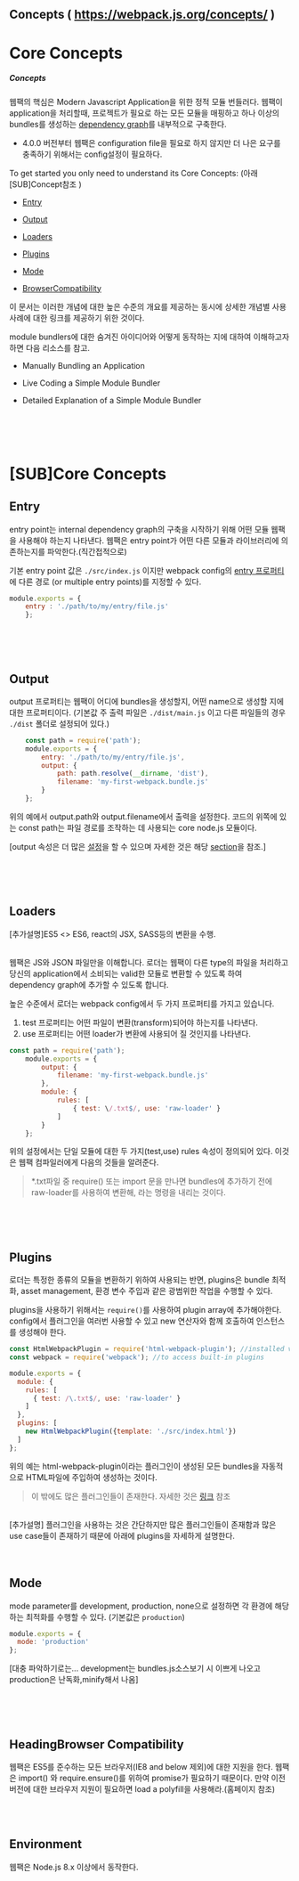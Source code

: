 
Concepts  ( https://webpack.js.org/concepts/ )
---------




# Core Concepts


##### Concepts



웹팩의 핵심은 Modern Javascript Application을 위한 정적 모듈 번들러다. 웹팩이 application을 처리할때, 프로젝트가 필요로 하는 모든 모듈을 매핑하고 하나 이상의 bundles를 생성하는 [dependency graph](https://webpack.js.org/concepts/dependency-graph/)를 내부적으로 구축한다.

*   4.0.0 버전부터 웹팩은 configuration file을 필요로 하지 않지만 더 나은 요구를 충족하기 위해서는 config설정이 필요하다.

To get started you only need to understand its Core Concepts: (아래 [SUB]Concept참조 )

*   [Entry](#Entry)

*   [Output](#Output)

*   [Loaders](#Loaders)

*   [Plugins](#Plugins)

*   [Mode](#Mode)

*   [BrowserCompatibility](#BrowserCompatibility)

이 문서는 이러한 개념에 대한 높은 수준의 개요를 제공하는 동시에 상세한 개념별 사용 사례에 대한 링크를 제공하기 위한 것이다.

module bundlers에 대한 숨겨진 아이디어와 어떻게 동작하는 지에 대하여 이해하고자 하면 다음 리소스를 참고.

*  Manually Bundling an Application

*  Live Coding a Simple Module Bundler

*  Detailed Explanation of a Simple Module Bundler
<br><br><br><br><br>

# [SUB]Core Concepts


## Entry

entry point는 internal dependency graph의 구축을 시작하기 위해 어떤 모듈 웹팩을 사용해야 하는지 나타낸다. 웹팩은 entry point가 어떤 다른 모듈과 라이브러리에 의존하는지를 파악한다.(직간접적으로)

기본 entry point 값은 `./src/index.js` 이지만  webpack config의 [entry 프로퍼티](https://webpack.js.org/configuration/entry-context/#entry)에 다른 경로 (or multiple entry points)를 지정할 수 있다.

```javascript
module.exports = {
    entry : './path/to/my/entry/file.js'
    };
```


<br><br><br>

## Output

output 프로퍼티는 웹팩이 어디에 bundles을 생성할지, 어떤 name으로 생성할 지에 대한 프로퍼티이다. 
(기본값 주 출력 파일은 `./dist/main.js` 이고 다른 파일들의 경우 `./dist` 폴더로 설정되어 있다.)

```javascript
    const path = require('path');
    module.exports = {
	    entry: './path/to/my/entry/file.js',
	    output: {
		    path: path.resolve(__dirname, 'dist'),
		    filename: 'my-first-webpack.bundle.js'
		}
	};
```

위의 예에서 output.path와 output.filename에서 출력을 설정한다. 코드의 위쪽에 있는 const path는 파일 경로를 조작하는 데 사용되는 core node.js 모듈이다.

[output 속성은 더 많은 [설정](https://webpack.js.org/configuration/output/)을 할 수 있으며 자세한 것은 해당 [section](https://webpack.js.org/concepts/output/)을 참조.]


<br><br><br>

## Loaders

[추가설명]ES5 <> ES6,  react의 JSX, SASS등의 변환을 수행.<br><br>


웹팩은 JS와 JSON 파일만을 이해합니다. 로더는 웹팩이 다른 type의 파일을 처리하고 당신의 application에서 소비되는 valid한 모듈로 변환할 수 있도록 하여 dependency graph에 추가할 수 있도록 합니다.

높은 수준에서 로더는 webpack config에서 두 가지 프로퍼티를 가지고 있습니다.
 1. test 프로퍼티는 어떤 파일이 변환(transform)되어야 하는지를 나타낸다.
 2. use 프로퍼티는 어떤 loader가 변환에 사용되어 질 것인지를 나타낸다.

```javascript
const path = require('path');
    module.exports = {
	    output: {
		    filename: 'my-first-webpack.bundle.js'
	    },
	    module: {
		    rules: [
			    { test: \/.txt$/, use: 'raw-loader' }
			]
		}
	};
```   

위의 설정에서는 단일 모듈에 대한 두 가지(test,use) rules 속성이 정의되어 있다. 이것은 웹팩 컴파일러에게 다음의 것들을 알려준다.

> *.txt파일 중 require() 또는 import 문을 만나면 bundles에 추가하기 전에 raw-loader를 사용하여 변환해, 라는 명령을 내리는 것이다.


<br><br><br>

## Plugins

로더는 특정한 종류의 모듈을 변환하기 위하여 사용되는 반면, plugins은 bundle 최적화, asset management, 환경 변수 주입과 같은 광범위한 작업을 수행할 수 있다.

plugins을 사용하기 위해서는 `require()`를 사용하여 plugin array에 추가해야한다. config에서 플러그인을 여러번 사용할 수 있고 new 연산자와 함께 호출하여 인스턴스를 생성해야 한다.

```javascript
const HtmlWebpackPlugin = require('html-webpack-plugin'); //installed via npm
const webpack = require('webpack'); //to access built-in plugins

module.exports = {
  module: {
    rules: [
      { test: /\.txt$/, use: 'raw-loader' }
    ]
  },
  plugins: [
    new HtmlWebpackPlugin({template: './src/index.html'})
  ]
};
```

위의 예는 html-webpack-plugin이라는 플러그인이 생성된 모든 bundles을 자동적으로 HTML파일에 주입하여 생성하는 것이다. 

> 이 밖에도 많은 플러그인들이 존재한다.  자세한 것은 [링크](https://webpack.js.org/plugins/) 참조

<br>
[추가설명] 플러그인을 사용하는 것은 간단하지만 많은 플러그인들이 존재함과 많은 use case들이 존재하기 때문에 아래에 plugins을 자세하게 설명한다.
<br><br><br>


## Mode

mode parameter를 development, production, none으로 설정하면 각 환경에 해당하는 최적화를 수행할 수 있다. (기본값은 `production`)

```javascript
module.exports = {
  mode: 'production'
};
```

[대충 파악하기로는...  development는 bundles.js소스보기 시 이쁘게 나오고 production은 난독화,minify해서 나옴]

<br><br><br>
## HeadingBrowser Compatibility

웹팩은 ES5를 준수하는 모든 브라우저(IE8 and below 제외)에 대한 지원을 한다. 웹팩은 import() 와 require.ensure()를 위하여 promise가 필요하기 때문이다. 만약 이전 버전에 대한 브라우저 지원이 필요하면 load a polyfill을 사용해라.(홈페이지 참조)


<br><br>

## Environment

웹팩은 Node.js 8.x 이상에서 동작한다.
